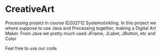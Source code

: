 # CreativeArt
Processing project in course ID202712 Systemutvikling.
In this project we where suppose to use Java and Processing together, making a Digital Art Maker.
From Java we pretty much used JFrame, JLabel, JButton, etc and Color

Feel free to use our code
